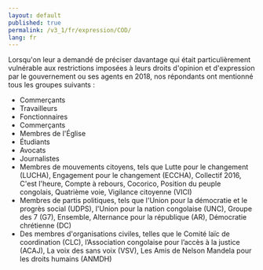 ```yaml
---
layout: default
published: true
permalink: /v3_1/fr/expression/COD/
lang: fr
---
```


Lorsqu'on leur a demandé de préciser davantage qui était particulièrement vulnérable aux restrictions imposées à leurs droits d'opinion et d'expression par le gouvernement ou ses agents en 2018, nos répondants ont mentionné tous les groupes suivants :
- Commerçants
-	Travailleurs
-	Fonctionnaires
-	Commerçants
-	Membres de l'Église
-	Étudiants
-	Avocats
-	Journalistes
-	Membres de mouvements citoyens, tels que Lutte pour le changement (LUCHA), Engagement pour le changement (ECCHA), Collectif 2016, C'est l'heure, Compte à rebours, Cocorico, Position du peuple congolais, Quatrième voie, Vigilance citoyenne (VICI)
-	Membres de partis politiques, tels que l'Union pour la démocratie et le progrès social (UDPS), l'Union pour la nation congolaise (UNC), Groupe des 7 (G7), Ensemble, Alternance pour la république (AR), Démocratie chrétienne (DC)
-	Des membres d'organisations civiles, telles que le Comité laïc de coordination (CLC), l’Association congolaise pour l’accès à la justice (ACAJ), La voix des sans voix (VSV), Les Amis de Nelson Mandela pour les droits humains (ANMDH)
